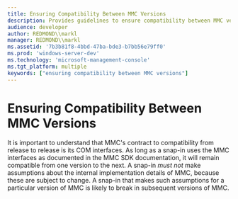 ```yaml
---
title: Ensuring Compatibility Between MMC Versions
description: Provides guidelines to ensure compatibility between MMC versions.
audience: developer
author: REDMOND\\markl
manager: REDMOND\\markl
ms.assetid: '7b3b81f8-4bbd-47ba-bde3-b7bb56e79ff0'
ms.prod: 'windows-server-dev'
ms.technology: 'microsoft-management-console'
ms.tgt_platform: multiple
keywords: ["ensuring compatibility between MMC versions"]
---
```


# Ensuring Compatibility Between MMC Versions

It is important to understand that MMC's contract to compatibility from release to release is its COM interfaces. As long as a snap-in uses the MMC interfaces as documented in the MMC SDK documentation, it will remain compatible from one version to the next. A snap-in *must not* make assumptions about the internal implementation details of MMC, because these are subject to change. A snap-in that makes such assumptions for a particular version of MMC is likely to break in subsequent versions of MMC.

 

 




